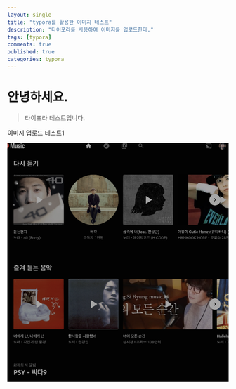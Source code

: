 ```yaml
---
layout: single
title: "typora를 활용한 이미지 테스트"
description: "타이포라를 사용하여 이미지를 업로드한다."
tags: [typora]
comments: true
published: true
categories: typora
---
```




# 안녕하세요.

> 타이포라 테스트입니다.



이미지 업로드 테스트1

![image-20220511234439622](../images/2022-05-11-second/image-20220511234439622.png)



